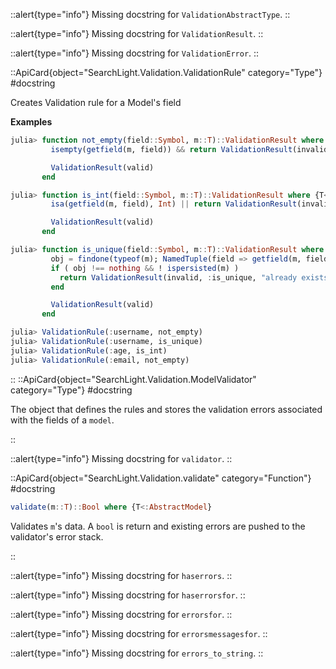 



::alert{type="info"}
Missing docstring for `ValidationAbstractType`. 
::




::alert{type="info"}
Missing docstring for `ValidationResult`. 
::




::alert{type="info"}
Missing docstring for `ValidationError`. 
::


::ApiCard{object="SearchLight.Validation.ValidationRule" category="Type"}
#docstring


Creates Validation rule for a Model's field

**Examples**

```julia
julia> function not_empty(field::Symbol, m::T)::ValidationResult where {T<:AbstractModel}
         isempty(getfield(m, field)) && return ValidationResult(invalid, :not_empty, "should not be empty")

         ValidationResult(valid)
       end

julia> function is_int(field::Symbol, m::T)::ValidationResult where {T<:AbstractModel}
         isa(getfield(m, field), Int) || return ValidationResult(invalid, :is_int, "should be an int")

         ValidationResult(valid)
       end

julia> function is_unique(field::Symbol, m::T)::ValidationResult where {T<:AbstractModel}
         obj = findone(typeof(m); NamedTuple(field => getfield(m, field))... )
         if ( obj !== nothing && ! ispersisted(m) )
           return ValidationResult(invalid, :is_unique, "already exists")
         end

         ValidationResult(valid)
       end

julia> ValidationRule(:username, not_empty)
julia> ValidationRule(:username, is_unique)
julia> ValidationRule(:age, is_int)
julia> ValidationRule(:email, not_empty)
```

::
::ApiCard{object="SearchLight.Validation.ModelValidator" category="Type"}
#docstring


The object that defines the rules and stores the validation errors associated with the fields of a `model`.

::


::alert{type="info"}
Missing docstring for `validator`. 
::


::ApiCard{object="SearchLight.Validation.validate" category="Function"}
#docstring


```julia
validate(m::T)::Bool where {T<:AbstractModel}
```

Validates `m`'s data. A `bool` is return and existing errors are pushed to the validator's error stack.

::


::alert{type="info"}
Missing docstring for `haserrors`. 
::




::alert{type="info"}
Missing docstring for `haserrorsfor`. 
::




::alert{type="info"}
Missing docstring for `errorsfor`. 
::




::alert{type="info"}
Missing docstring for `errorsmessagesfor`. 
::




::alert{type="info"}
Missing docstring for `errors_to_string`. 
::


